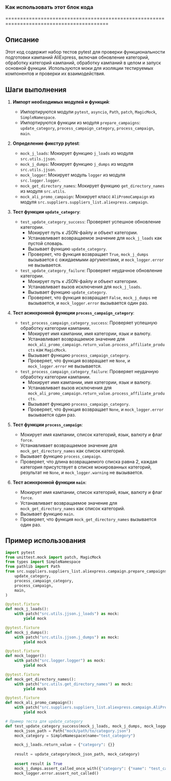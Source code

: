 ### Как использовать этот блок кода
=========================================================================================

Описание
-------------------------
Этот код содержит набор тестов pytest для проверки функциональности подготовки кампаний AliExpress, включая обновление категорий, обработку категорий кампаний, обработку кампаний в целом и запуск основной функции. Используются моки для изоляции тестируемых компонентов и проверки их взаимодействия.

Шаги выполнения
-------------------------
1. **Импорт необходимых модулей и функций**:
   - Импортируются модули `pytest`, `asyncio`, `Path`, `patch`, `MagicMock`, `SimpleNamespace`.
   - Импортируются функции из модуля `prepare_campaigns`: `update_category`, `process_campaign_category`, `process_campaign`, `main`.

2. **Определение фикстур pytest**:
   - `mock_j_loads`: Мокирует функцию `j_loads` из модуля `src.utils.jjson`.
   - `mock_j_dumps`: Мокирует функцию `j_dumps` из модуля `src.utils.jjson`.
   - `mock_logger`: Мокирует модуль `logger` из модуля `src.logger.logger`.
   - `mock_get_directory_names`: Мокирует функцию `get_directory_names` из модуля `src.utils`.
   - `mock_ali_promo_campaign`: Мокирует класс `AliPromoCampaign` из модуля `src.suppliers.suppliers_list.aliexpress.campaign`.

3. **Тест функции `update_category`**:
   - `test_update_category_success`: Проверяет успешное обновление категории.
     - Мокирует путь к JSON-файлу и объект категории.
     - Устанавливает возвращаемое значение для `mock_j_loads` как пустой словарь.
     - Вызывает функцию `update_category`.
     - Проверяет, что функция возвращает `True`, `mock_j_dumps` вызывается с ожидаемыми аргументами, и `mock_logger.error` не вызывается.
   - `test_update_category_failure`: Проверяет неудачное обновление категории.
     - Мокирует путь к JSON-файлу и объект категории.
     - Устанавливает вызов исключения для `mock_j_loads`.
     - Вызывает функцию `update_category`.
     - Проверяет, что функция возвращает `False`, `mock_j_dumps` не вызывается, и `mock_logger.error` вызывается один раз.

4. **Тест асинхронной функции `process_campaign_category`**:
   - `test_process_campaign_category_success`: Проверяет успешную обработку категории кампании.
     - Мокирует имя кампании, имя категории, язык и валюту.
     - Устанавливает возвращаемое значение для `mock_ali_promo_campaign.return_value.process_affiliate_products` как `MagicMock`.
     - Вызывает функцию `process_campaign_category`.
     - Проверяет, что функция возвращает не `None`, и `mock_logger.error` не вызывается.
   - `test_process_campaign_category_failure`: Проверяет неудачную обработку категории кампании.
     - Мокирует имя кампании, имя категории, язык и валюту.
     - Устанавливает вызов исключения для `mock_ali_promo_campaign.return_value.process_affiliate_products`.
     - Вызывает функцию `process_campaign_category`.
     - Проверяет, что функция возвращает `None`, и `mock_logger.error` вызывается один раз.

5. **Тест функции `process_campaign`**:
   - Мокирует имя кампании, список категорий, язык, валюту и флаг `force`.
   - Устанавливает возвращаемое значение для `mock_get_directory_names` как список категорий.
   - Вызывает функцию `process_campaign`.
   - Проверяет, что длина возвращаемого списка равна 2, каждая категория присутствует в списке мокированных категорий, результат не `None`, и `mock_logger.warning` не вызывается.

6. **Тест асинхронной функции `main`**:
   - Мокирует имя кампании, список категорий, язык, валюту и флаг `force`.
   - Устанавливает возвращаемое значение для `mock_get_directory_names` как список категорий.
   - Вызывает функцию `main`.
   - Проверяет, что функция `mock_get_directory_names` вызывается один раз.

Пример использования
-------------------------

```python
import pytest
from unittest.mock import patch, MagicMock
from types import SimpleNamespace
from pathlib import Path
from src.suppliers.suppliers_list.aliexpress.campaign.prepare_campaigns import (
    update_category,
    process_campaign_category,
    process_campaign,
    main,
)

@pytest.fixture
def mock_j_loads():
    with patch("src.utils.jjson.j_loads") as mock:
        yield mock

@pytest.fixture
def mock_j_dumps():
    with patch("src.utils.jjson.j_dumps") as mock:
        yield mock

@pytest.fixture
def mock_logger():
    with patch("src.logger.logger") as mock:
        yield mock

@pytest.fixture
def mock_get_directory_names():
    with patch("src.utils.get_directory_names") as mock:
        yield mock

@pytest.fixture
def mock_ali_promo_campaign():
    with patch("src.suppliers.suppliers_list.aliexpress.campaign.AliPromoCampaign") as mock:
        yield mock

# Пример теста для update_category
def test_update_category_success(mock_j_loads, mock_j_dumps, mock_logger):
    mock_json_path = Path("mock/path/to/category.json")
    mock_category = SimpleNamespace(name="test_category")

    mock_j_loads.return_value = {"category": {}}
    
    result = update_category(mock_json_path, mock_category)
    
    assert result is True
    mock_j_dumps.assert_called_once_with({"category": {"name": "test_category"}}, mock_json_path)
    mock_logger.error.assert_not_called()